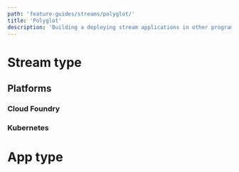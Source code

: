 ```yaml
---
path: 'feature-guides/streams/polyglot/'
title: 'Polyglot'
description: 'Building a deploying stream applications in other programming languages.'
---
```


# Stream type

## Platforms

### Cloud Foundry

### Kubernetes

# App type

